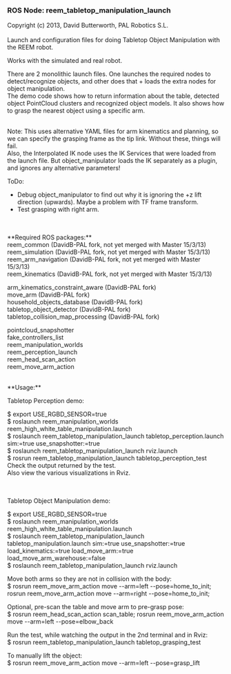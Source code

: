 ### ROS Node: reem_tabletop_manipulation_launch
Copyright (c) 2013, David Butterworth, PAL Robotics S.L. 
<br>
<br>
Launch and configuration files for doing Tabletop Object Manipulation with the REEM robot. 

Works with the simulated and real robot.

There are 2 monolithic launch files. One launches the required nodes to detect/recognize objects, and other does that + loads the extra nodes for object manipulation. <br>
The demo code shows how to return information about the table, detected object PointCloud clusters and recognized object models. It also shows how to grasp the nearest object using a specific arm.
<br>

<br>
Note: This uses alternative YAML files for arm kinematics and planning, so we can specify the grasping frame as the tip link. Without these, things will fail. <br>
Also, the Interpolated IK node uses the IK Services that were loaded from the launch file. But object_manipulator loads the IK separately as a plugin, and ignores any alternative parameters!

ToDo: 
 - Debug object_manipulator to find out why it is ignoring the +z lift direction (upwards). Maybe a problem with TF frame transform.
 - Test grasping with right arm.
<br>

<br>
**Required ROS packages:** <br>
reem_common     (DavidB-PAL fork, not yet merged with Master 15/3/13) <br>
reem_simulation (DavidB-PAL fork, not yet merged with Master 15/3/13) <br>
reem_arm_navigation (DavidB-PAL fork, not yet merged with Master 15/3/13) <br>
reem_kinematics (DavidB-PAL fork, not yet merged with Master 15/3/13) 

arm_kinematics_constraint_aware (DavidB-PAL fork) <br>
move_arm (DavidB-PAL fork) <br>
household_objects_database (DavidB-PAL fork) <br>
tabletop_object_detector (DavidB-PAL fork) <br>
tabletop_collision_map_processing (DavidB-PAL fork)

pointcloud_snapshotter <br>
fake_controllers_list <br>
reem_manipulation_worlds <br>
reem_perception_launch <br>
reem_head_scan_action <br>
reem_move_arm_action
<br>

<br>
**Usage:** <br>

Tabletop Perception demo:

$ export USE_RGBD_SENSOR=true <br>
$ roslaunch reem_manipulation_worlds reem_high_white_table_manipulation.launch <br>
$ roslaunch reem_tabletop_manipulation_launch tabletop_perception.launch sim:=true use_snapshotter:=true <br>
$ roslaunch reem_tabletop_manipulation_launch rviz.launch <br>
$ rosrun reem_tabletop_manipulation_launch tabletop_perception_test <br>
Check the output returned by the test. <br>
Also view the various visualizations in Rviz. <br>
<br>

<br>
Tabletop Object Manipulation demo:

$ export USE_RGBD_SENSOR=true <br>
$ roslaunch reem_manipulation_worlds reem_high_white_table_manipulation.launch <br>
$ roslaunch reem_tabletop_manipulation_launch tabletop_manipulation.launch sim:=true use_snapshotter:=true load_kinematics:=true load_move_arm:=true load_move_arm_warehouse:=false <br>
$ roslaunch reem_tabletop_manipulation_launch rviz.launch

Move both arms so they are not in collision with the body: <br>
$ rosrun reem_move_arm_action move --arm=left --pose=home_to_init; rosrun reem_move_arm_action move --arm=right --pose=home_to_init; 

Optional, pre-scan the table and move arm to pre-grasp pose: <br>
$ rosrun reem_head_scan_action scan_table; rosrun reem_move_arm_action move --arm=left --pose=elbow_back

Run the test, while watching the output in the 2nd terminal and in Rviz: <br>
$ rosrun reem_tabletop_manipulation_launch tabletop_grasping_test 

To manually lift the object: <br>
$ rosrun reem_move_arm_action move --arm=left --pose=grasp_lift






